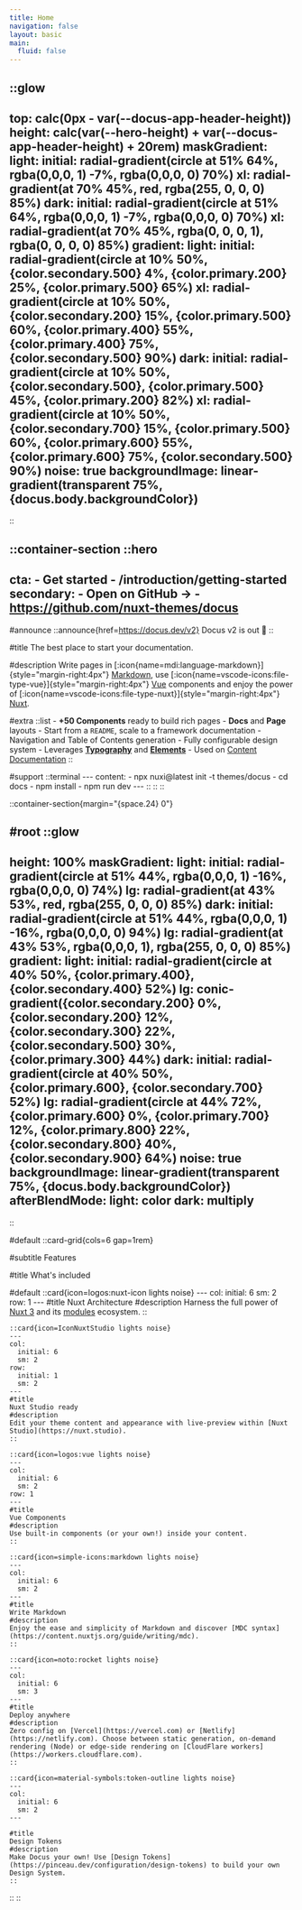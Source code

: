 ```yaml
---
title: Home
navigation: false
layout: basic
main:
  fluid: false
---
```


<!-- :hero-visuals -->

::glow
---
top: calc(0px - var(--docus-app-header-height))
height: calc(var(--hero-height) + var(--docus-app-header-height) + 20rem) 
maskGradient: 
  light: 
    initial: radial-gradient(circle at 51% 64%, rgba(0,0,0, 1) -7%, rgba(0,0,0, 0) 70%)
    xl: radial-gradient(at 70% 45%, red, rgba(255, 0, 0, 0) 85%)
  dark: 
    initial: radial-gradient(circle at 51% 64%, rgba(0,0,0, 1) -7%, rgba(0,0,0, 0) 70%)
    xl: radial-gradient(at 70% 45%, rgba(0, 0, 0, 1), rgba(0, 0, 0, 0) 85%)
gradient:
  light:
    initial: radial-gradient(circle at 10% 50%, {color.secondary.500} 4%, {color.primary.200} 25%, {color.primary.500} 65%)
    xl: radial-gradient(circle at 10% 50%, {color.secondary.200} 15%, {color.primary.500} 60%, {color.primary.400} 55%, {color.primary.400} 75%, {color.secondary.500} 90%)
  dark:
    initial: radial-gradient(circle at 10% 50%, {color.secondary.500}, {color.primary.500} 45%, {color.primary.200} 82%)
    xl: radial-gradient(circle at 10% 50%, {color.secondary.700} 15%, {color.primary.500} 60%, {color.primary.600} 55%, {color.primary.600} 75%, {color.secondary.500} 90%)
noise: true
backgroundImage: linear-gradient(transparent 75%, {docus.body.backgroundColor})
---
::

::container-section
  ::hero
  ---
  cta:
    - Get started
    - /introduction/getting-started
  secondary:
    - Open on GitHub →
    - https://github.com/nuxt-themes/docus
  ---

  #announce
    ::announce{href=https://docus.dev/v2}
    Docus v2 is out 🎉
    ::

  #title
    The best place to start your documentation.

  #description
    Write pages in [:icon{name=mdi:language-markdown}]{style="margin-right:4px"} [Markdown](https://content.nuxtjs.org), use [:icon{name=vscode-icons:file-type-vue}]{style="margin-right:4px"} [Vue](https://vuejs.org) components and enjoy the power of [:icon{name=vscode-icons:file-type-nuxt}]{style="margin-right:4px"} [Nuxt](https://nuxt.com).

  #extra
    ::list
    - **+50 Components** ready to build rich pages
    - **Docs** and **Page** layouts
    - Start from a `README`, scale to a framework documentation
    - Navigation and Table of Contents generation
    - Fully configurable design system
    - Leverages [**Typography**](https://typography.nuxt.space/) and [**Elements**](https://elements.nuxt.dev)
    - Used on [Content Documentation](https://content.nuxtjs.org)
    ::

  #support
    ::terminal
    ---
    content:
    - npx nuxi@latest init -t themes/docus
    - cd docs
    - npm install
    - npm run dev
    ---
    :: 
  ::
::

::container-section{margin="{space.24} 0"}

#root
  ::glow
  ---
  height: 100%
  maskGradient: 
    light: 
      initial: radial-gradient(circle at 51% 44%, rgba(0,0,0, 1) -16%, rgba(0,0,0, 0) 74%)
      lg: radial-gradient(at 43% 53%, red, rgba(255, 0, 0, 0) 85%)
    dark: 
      initial: radial-gradient(circle at 51% 44%, rgba(0,0,0, 1) -16%, rgba(0,0,0, 0) 94%)
      lg: radial-gradient(at 43% 53%, rgba(0,0,0, 1), rgba(255, 0, 0, 0) 85%)
  gradient:
    light:
      initial: radial-gradient(circle at 40% 50%, {color.primary.400}, {color.secondary.400} 52%)
      lg: conic-gradient({color.secondary.200} 0%, {color.secondary.200} 12%, {color.secondary.300} 22%, {color.secondary.500} 30%, {color.primary.300} 44%)
    dark:
      initial: radial-gradient(circle at 40% 50%, {color.primary.600}, {color.secondary.700} 52%)
      lg: radial-gradient(circle at 44% 72%, {color.primary.600} 0%, {color.primary.700} 12%, {color.primary.800} 22%, {color.secondary.800} 40%, {color.secondary.900} 64%)
  noise: true
  backgroundImage: linear-gradient(transparent 75%, {docus.body.backgroundColor})
  afterBlendMode: 
    light: color
    dark: multiply
  ---
  ::

#default
  ::card-grid{cols=6 gap=1rem}

  #subtitle
  Features

  #title
  What's included

  #default
    ::card{icon=logos:nuxt-icon lights noise}
    ---
    col: 
      initial: 6
      sm: 2
    row: 1
    ---
    #title
    Nuxt Architecture
    #description
    Harness the full power of [Nuxt 3](https://v3.nuxtjs.org) and its [modules](https://modules.nuxtjs.org) ecosystem.
    ::

    ::card{icon=IconNuxtStudio lights noise}
    ---
    col: 
      initial: 6
      sm: 2
    row: 
      initial: 1
      sm: 2
    ---
    #title
    Nuxt Studio ready
    #description
    Edit your theme content and appearance with live-preview within [Nuxt Studio](https://nuxt.studio).
    ::

    ::card{icon=logos:vue lights noise}
    ---
    col: 
      initial: 6
      sm: 2
    row: 1
    ---
    #title
    Vue Components
    #description
    Use built-in components (or your own!) inside your content.
    ::

    ::card{icon=simple-icons:markdown lights noise}
    ---
    col: 
      initial: 6
      sm: 2
    ---
    #title
    Write Markdown
    #description
    Enjoy the ease and simplicity of Markdown and discover [MDC syntax](https://content.nuxtjs.org/guide/writing/mdc).
    ::

    ::card{icon=noto:rocket lights noise}
    ---
    col: 
      initial: 6
      sm: 3
    ---
    #title
    Deploy anywhere
    #description
    Zero config on [Vercel](https://vercel.com) or [Netlify](https://netlify.com). Choose between static generation, on-demand rendering (Node) or edge-side rendering on [CloudFlare workers](https://workers.cloudflare.com).
    ::

    ::card{icon=material-symbols:token-outline lights noise}
    ---
    col: 
      initial: 6
      sm: 2
    ---

    #title
    Design Tokens
    #description
    Make Docus your own! Use [Design Tokens](https://pinceau.dev/configuration/design-tokens) to build your own Design System.
    ::
  ::
::